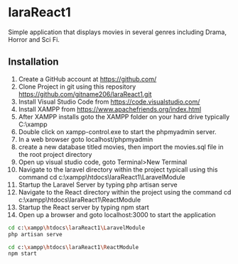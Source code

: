 # laraReact1
Simple application that displays movies in several genres including Drama, Horror and Sci Fi. 

## Installation
1. Create a GitHub account at https://github.com/
2. Clone Project in git using this repository https://github.com/gitname206/laraReact1.git
3. Install Visual Studio Code from https://code.visualstudio.com/
4. Install XAMPP from https://www.apachefriends.org/index.html
5. After XAMPP installs goto the XAMPP folder on your hard drive typically C:\xampp
6. Double click on xampp-control.exe to start the phpmyadmin server.
7. In a web browser goto localhost/phpmyadmin
8. create a new database titled movies, then import the movies.sql file in the root project directory
9. Open up visual studio code, goto Terminal>New Terminal
10. Navigate to the laravel directory within the project typicall using this command cd c:\xampp\htdocs\laraReact1\LaravelModule
11. Startup the Laravel Server by typing php artisan serve
12. Navigate to the React directory within the project using the command cd c:\xampp\htdocs\laraReact1\ReactModule
13. Startup the React server by typing npm start
14. Open up a browser and goto localhost:3000 to start the application

```bash
cd c:\xampp\htdocs\laraReact1\LaravelModule
php artisan serve

cd c:\xampp\htdocs\laraReact1\ReactModule
npm start
```
